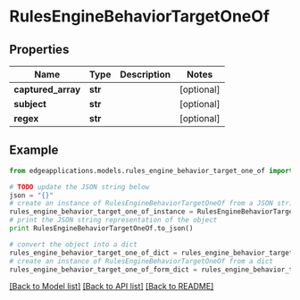 # RulesEngineBehaviorTargetOneOf


## Properties
Name | Type | Description | Notes
------------ | ------------- | ------------- | -------------
**captured_array** | **str** |  | [optional] 
**subject** | **str** |  | [optional] 
**regex** | **str** |  | [optional] 

## Example

```python
from edgeapplications.models.rules_engine_behavior_target_one_of import RulesEngineBehaviorTargetOneOf

# TODO update the JSON string below
json = "{}"
# create an instance of RulesEngineBehaviorTargetOneOf from a JSON string
rules_engine_behavior_target_one_of_instance = RulesEngineBehaviorTargetOneOf.from_json(json)
# print the JSON string representation of the object
print RulesEngineBehaviorTargetOneOf.to_json()

# convert the object into a dict
rules_engine_behavior_target_one_of_dict = rules_engine_behavior_target_one_of_instance.to_dict()
# create an instance of RulesEngineBehaviorTargetOneOf from a dict
rules_engine_behavior_target_one_of_form_dict = rules_engine_behavior_target_one_of.from_dict(rules_engine_behavior_target_one_of_dict)
```
[[Back to Model list]](../README.md#documentation-for-models) [[Back to API list]](../README.md#documentation-for-api-endpoints) [[Back to README]](../README.md)


